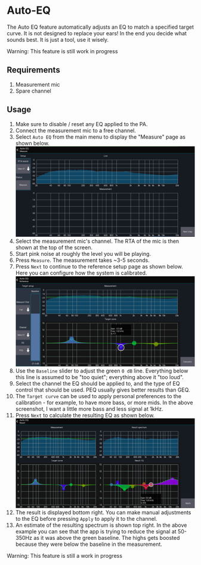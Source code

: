 # Auto-EQ

The Auto EQ feature automatically adjusts an EQ to match a specified target curve.
It is not designed to replace your ears! In the end you decide what sounds best.
It is just a tool, use it wisely.

Warning: This feature is still work in progress

## Requirements

1. Measurement mic
2. Spare channel

## Usage

1. Make sure to disable / reset any EQ applied to the PA.
2. Connect the measurement mic to a free channel.
3. Select `Auto EQ` from the main menu to display the "Measure" page as shown below.
   ![Measurement page](img/autoeq/measure.png)
4. Select the measurement mic's channel. The RTA of the mic is then shown at the top of the screen.
5. Start pink noise at roughly the level you will be playing.
6. Press `Measure`. The measurement takes ~3-5 seconds.
7. Press `Next` to continue to the reference setup page as shown below.
   Here you can configure how the system is calibrated.
   ![Reference page](img/autoeq/reference.png)
8. Use the `Baseline` slider to adjust the green `0 dB` line. Everything below this line is assumed to be "too quiet";
   everything above it "too loud".
9. Select the channel the EQ should be applied to, and the type of EQ control that should be used. PEQ usually gives
   better results than GEQ.
10. The `Target curve` can be used to apply personal preferences to the calibration - for example, to have more bass, or
    more mids.
    In the above screenshot, I want a little more bass and less signal at 1kHz.
11. Press `Next` to calculate the resulting EQ as shown below.
    ![Result page](img/autoeq/result.png)
12. The result is displayed bottom right. You can make manual adjustments to the EQ before pressing `Apply` to apply it
    to the channel.
13. An estimate of the resulting spectrum is shown top right.
    In the above example you can see that the app is trying to reduce the signal at 50-350Hz as it was above the green
    baseline. The highs gets boosted because they were below the baseline in the measurement.

Warning: This feature is still a work in progress